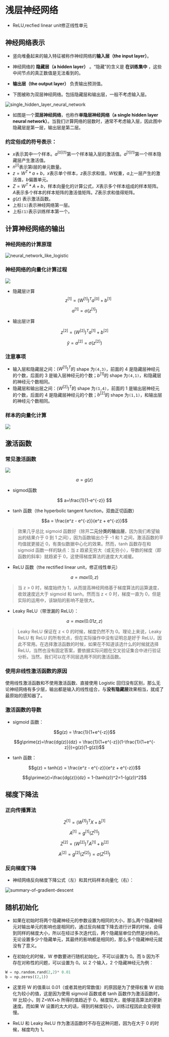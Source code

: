 # 浅层神经网络


* ReLU,recfied linear unit修正线性单元


## 神经网络表示

* 竖向堆叠起来的输入特征被称作神经网络的**输入层（the input layer）**。

* 神经网络的 **隐藏层（a hidden layer）** 。“隐藏”的含义是 **在训练集中** ，这些中间节点的真正数值是无法看到的。

* **输出层（the output layer）** 负责输出预测值。
* 下图被称为双层神经网络。包括隐藏层和输出层，一般不考虑输入层。

![single_hidden_layer_neural_network](single_hidden_layer_neural_network.png)

* 如图是一个**双层神经网络**，也称作**单隐层神经网络（a single hidden layer neural network）**。当我们计算网络的层数时，通常不考虑输入层，因此图中隐藏层是第一层，输出层是第二层。

### 约定俗成的符号表示：

* $x$表示其中一个样本。$a^{[0](1)}$第一个样本输入层的激活值。$a^{[1](1)}$第一个样本隐藏层产生激活值。
* $n^{[i]}$表示第i层的单元数量。
* $z=W^T * a+b$，$x$表示单个样本，$z$表示求和值，$W$权重，$a$上一层产生的激活值，$b$偏置单元。
* $Z=W^T * A+b$，样本向量化的计算公式，$X$表示多个样本组成的样本矩阵。$A$表示多个样本的样本矩阵的激活值矩阵。$Z$表示求和值得矩阵。
* $g(z)$ 表示激活函数。
* 上标`[1]`表示神经网络第一层。
* 上标`(1)`表示训练样本第一个。

## 计算神经网络的输出

### 神经网络的计算原理

![neural_network_like_logistic](neural_network_like_logistic.png)


### 神经网络的向量化计算过程

![](2020-10-20-11-23-02.png)

* 隐藏层计算
$$z^{[1]} = (W^{[1]})^Ta^{[0]}+b^{[1]}$$

$$a^{[1]} = \sigma(z^{[1]})$$

* 输出层计算

$$z^{[2]} = (W^{[2]})^Ta^{[1]}+b^{[2]}$$

$$\hat{y} = a^{[2]} = \sigma(z^{[2]})$$

### 注意事项

* 输入层和隐藏层之间：${(W^{[1]})}^T$的 shape 为`(4,3)`，前面的 4 是隐藏层神经元的个数，后面的 3 是输入层神经元的个数；$b^{[1]}$的 shape 为`(4,1)`，和隐藏层的神经元个数相同。
* 隐藏层和输出层之间：${(W^{[2]})}^T$的 shape 为`(1,4)`，前面的 1 是输出层神经元的个数，后面的 4 是隐藏层神经元的个数；$b^{[2]}$的 shape 为`(1,1)`，和输出层的神经元个数相同。

### 样本的向量化计算

![](2020-10-20-11-43-18.png) 

## 激活函数

### 常见激活函数
![](2020-10-20-16-10-59.png)

$$
a = g(z)
$$

* sigmod函数

$$
a=\frac{1}{1-e^{-z}}
$$
* tanh 函数（the hyperbolic tangent function，双曲正切函数）

$$a = \frac{e^z - e^{-z}}{e^z + e^{-z}}$$

> 效果几乎总比 sigmoid 函数好（除开**二元分类的输出层**，因为我们希望输出的结果介于 0 到 1 之间），因为函数输出介于 -1 和 1 之间，激活函数的平均值就更接近 0，有类似数据中心化的效果。然而，tanh 函数存在和 sigmoid 函数一样的缺点：当 z 趋紧无穷大（或无穷小），导数的梯度（即函数的斜率）就趋紧于 0，这使得梯度算法的速度大大减缓。

* ReLU 函数（the rectified linear unit，修正线性单元）

$$a=max(0,z)$$

> 当 z > 0 时，梯度始终为 1，从而提高神经网络基于梯度算法的运算速度，收敛速度远大于 sigmoid 和 tanh。然而当 z < 0 时，梯度一直为 0，但是实际的运用中，该缺陷的影响不是很大。

* Leaky ReLU（带泄漏的 ReLU）：

$$a=max(0.01z,z)$$

> Leaky ReLU 保证在 z < 0 的时候，梯度仍然不为 0。理论上来说，Leaky ReLU 有 ReLU 的所有优点，但在实际操作中没有证明总是好于 ReLU，因此不常用。在选择激活函数的时候，如果在不知道该选什么的时候就选择 ReLU，当然也没有固定答案，要依据实际问题在交叉验证集合中进行验证分析。当然，我们可以在不同层选用不同的激活函数。

### 使用非线性激活函数的原因

使用线性激活函数和不使用激活函数、直接使用 Logistic 回归没有区别，那么无论神经网络有多少层，输出都是输入的线性组合，与**没有隐藏层**效果相当，就成了最原始的感知器了。

### 激活函数的导数

* sigmoid 函数：

$$g(z) = \frac{1}{1+e^{-z}}$$

$$g\prime(z)=\frac{dg(z)}{dz} = \frac{1}{1+e^{-z}}(1-\frac{1}{1+e^{-z}})=g(z)(1-g(z))$$

* tanh 函数：

$$g(z) = tanh(z) = \frac{e^z - e^{-z}}{e^z + e^{-z}}$$

$$g\prime(z)=\frac{dg(z)}{dz} = 1-(tanh(z))^2=1-(g(z))^2$$

## 梯度下降法

### 正向传播算法

$$Z^{[1]}={(W^{[1]})}^TX+b^{[1]}$$

$$A^{[1]}=g^{[1]}(Z^{[1]})$$

$$Z^{[2]}={(W^{[2]})}^TA^{[1]}+b^{[2]}$$

$$A^{[2]}=g^{[2]}(Z^{[2]})=\sigma(Z^{[2]})$$

### 反向梯度下降

* 神经网络反向梯度下降公式（左）和其代码样本向量化（右）：

![summary-of-gradient-descent](summary-of-gradient-descent.png)

## 随机初始化

* 如果在初始时将两个隐藏神经元的参数设置为相同的大小，那么两个隐藏神经元对输出单元的影响也是相同的，通过反向梯度下降去进行计算的时候，会得到同样的梯度大小，所以在经过多次迭代后，两个隐藏层单位仍然是对称的。无论设置多少个隐藏单元，其最终的影响都是相同的，那么多个隐藏神经元就没有了意义。

* 在初始化的时候，W 参数要进行随机初始化，不可以设置为 0。而 b 因为不存在对称性的问题，可以设置为 0。以 2 个输入，2 个隐藏神经元为例：

```py
W = np.random.rand(2,2)* 0.01
b = np.zeros((2,1))
```

* 这里将 W 的值乘以 0.01（或者其他的常数值）的原因是为了使得权重 W 初始化为较小的值，这是因为使用 sigmoid 函数或者 tanh 函数作为激活函数时，W 比较小，则 Z=WX+b 所得的值趋近于 0，梯度较大，能够提高算法的更新速度。而如果 W 设置的太大的话，得到的梯度较小，训练过程因此会变得很慢。

* ReLU 和 Leaky ReLU 作为激活函数时不存在这种问题，因为在大于 0 的时候，梯度均为 1。

